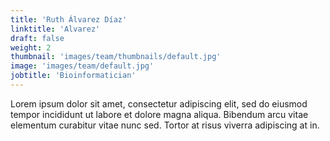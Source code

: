 ```yaml
---
title: 'Ruth Álvarez Díaz'
linktitle: 'Alvarez'
draft: false
weight: 2
thumbnail: 'images/team/thumbnails/default.jpg'
image: 'images/team/default.jpg'
jobtitle: 'Bioinformatician'
---
```


Lorem ipsum dolor sit amet, consectetur adipiscing elit, sed do eiusmod tempor incididunt ut labore et dolore magna aliqua. Bibendum arcu vitae elementum curabitur vitae nunc sed. Tortor at risus viverra adipiscing at in.
